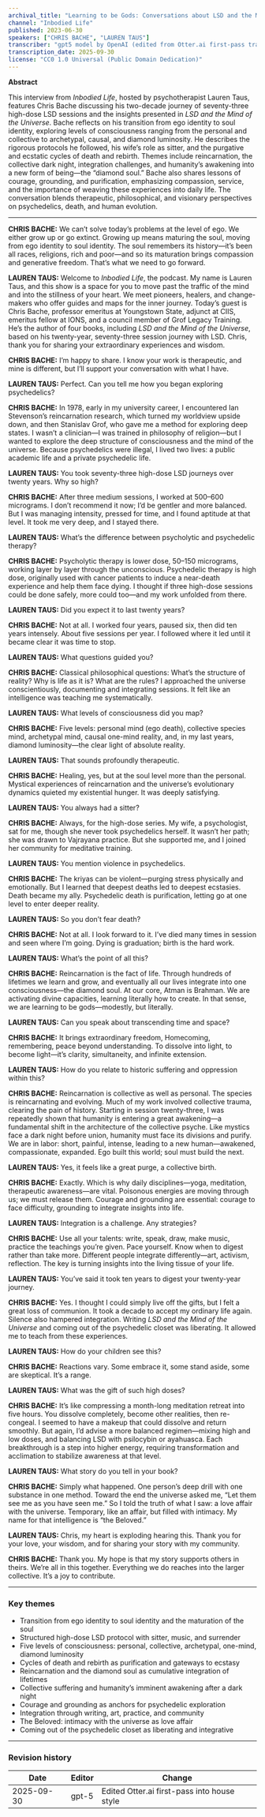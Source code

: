 ```yaml
---
archival_title: "Learning to be Gods: Conversations about LSD and the Mind of the Universe with Chris Bache"
channel: "Inbodied Life"
published: 2023-06-30
speakers: ["CHRIS BACHE", "LAUREN TAUS"]
transcriber: "gpt5 model by OpenAI (edited from Otter.ai first-pass transcript)"
transcription_date: 2025-09-30
license: "CC0 1.0 Universal (Public Domain Dedication)"
---
```


**Abstract**

This interview from *Inbodied Life*, hosted by psychotherapist Lauren Taus, features Chris Bache discussing
his two-decade journey of seventy-three high-dose LSD sessions and the insights presented in *LSD and the
Mind of the Universe*. Bache reflects on his transition from ego identity to soul identity, exploring levels
of consciousness ranging from the personal and collective to archetypal, causal, and diamond luminosity.
He describes the rigorous protocols he followed, his wife’s role as sitter, and the purgative and ecstatic
cycles of death and rebirth. Themes include reincarnation, the collective dark night, integration challenges,
and humanity’s awakening into a new form of being—the “diamond soul.” Bache also shares lessons of courage,
grounding, and purification, emphasizing compassion, service, and the importance of weaving these experiences
into daily life. The conversation blends therapeutic, philosophical, and visionary perspectives on psychedelics,
death, and human evolution.

---

**CHRIS BACHE:** We can’t solve today’s problems at the level of ego. We either grow up or go extinct. Growing up means
maturing the soul, moving from ego identity to soul identity. The soul remembers its history—it’s been all races,
religions, rich and poor—and so its maturation brings compassion and generative freedom. That’s what we need to go forward.

**LAUREN TAUS:** Welcome to *Inbodied Life*, the podcast. My name is Lauren Taus, and this show is a space for you to move
past the traffic of the mind and into the stillness of your heart. We meet pioneers, healers, and change-makers who offer
guides and maps for the inner journey. Today’s guest is Chris Bache, professor emeritus at Youngstown State, adjunct at
CIIS, emeritus fellow at IONS, and a council member of Grof Legacy Training. He’s the author of four books, including *LSD
and the Mind of the Universe*, based on his twenty-year, seventy-three session journey with LSD. Chris, thank you for
sharing your extraordinary experiences and wisdom.

**CHRIS BACHE:** I’m happy to share. I know your work is therapeutic, and mine is different, but I’ll support your
conversation with what I have.

**LAUREN TAUS:** Perfect. Can you tell me how you began exploring psychedelics?

**CHRIS BACHE:** In 1978, early in my university career, I encountered Ian Stevenson’s reincarnation research, which turned
my worldview upside down, and then Stanislav Grof, who gave me a method for exploring deep states. I wasn’t a clinician—I
was trained in philosophy of religion—but I wanted to explore the deep structure of consciousness and the mind of the
universe. Because psychedelics were illegal, I lived two lives: a public academic life and a private psychedelic life.

**LAUREN TAUS:** You took seventy-three high-dose LSD journeys over twenty years. Why so high?

**CHRIS BACHE:** After three medium sessions, I worked at 500–600 micrograms. I don’t recommend it now; I’d be gentler and
more balanced. But I was managing intensity, pressed for time, and I found aptitude at that level. It took me very deep,
and I stayed there.

**LAUREN TAUS:** What’s the difference between psycholytic and psychedelic therapy?

**CHRIS BACHE:** Psycholytic therapy is lower dose, 50–150 micrograms, working layer by layer through the unconscious.
Psychedelic therapy is high dose, originally used with cancer patients to induce a near-death experience and help them face
dying. I thought if three high-dose sessions could be done safely, more could too—and my work unfolded from there.

**LAUREN TAUS:** Did you expect it to last twenty years?

**CHRIS BACHE:** Not at all. I worked four years, paused six, then did ten years intensely. About five sessions per year.
I followed where it led until it became clear it was time to stop.

**LAUREN TAUS:** What questions guided you?

**CHRIS BACHE:** Classical philosophical questions: What’s the structure of reality? Why is life as it is? What are the
rules? I approached the universe conscientiously, documenting and integrating sessions. It felt like an intelligence was
teaching me systematically.

**LAUREN TAUS:** What levels of consciousness did you map?

**CHRIS BACHE:** Five levels: personal mind (ego death), collective species mind, archetypal mind, causal one-mind reality,
and, in my last years, diamond luminosity—the clear light of absolute reality.

**LAUREN TAUS:** That sounds profoundly therapeutic.

**CHRIS BACHE:** Healing, yes, but at the soul level more than the personal. Mystical experiences of reincarnation and the
universe’s evolutionary dynamics quieted my existential hunger. It was deeply satisfying.

**LAUREN TAUS:** You always had a sitter?

**CHRIS BACHE:** Always, for the high-dose series. My wife, a psychologist, sat for me, though she never took psychedelics
herself. It wasn’t her path; she was drawn to Vajrayana practice. But she supported me, and I joined her community for
meditative training.

**LAUREN TAUS:** You mention violence in psychedelics.

**CHRIS BACHE:** The kriyas can be violent—purging stress physically and emotionally. But I learned that deepest deaths led
to deepest ecstasies. Death became my ally. Psychedelic death is purification, letting go at one level to enter deeper
reality.

**LAUREN TAUS:** So you don’t fear death?

**CHRIS BACHE:** Not at all. I look forward to it. I’ve died many times in session and seen where I’m going. Dying is
graduation; birth is the hard work.

**LAUREN TAUS:** What’s the point of all this?

**CHRIS BACHE:** Reincarnation is the fact of life. Through hundreds of lifetimes we learn and grow, and eventually all
our lives integrate into one consciousness—the diamond soul. At our core, Atman is Brahman. We are activating divine
capacities, learning literally how to create. In that sense, we are learning to be gods—modestly, but literally.

**LAUREN TAUS:** Can you speak about transcending time and space?

**CHRIS BACHE:** It brings extraordinary freedom, Homecoming, remembering, peace beyond understanding. To dissolve into
light, to become light—it’s clarity, simultaneity, and infinite extension.

**LAUREN TAUS:** How do you relate to historic suffering and oppression within this?

**CHRIS BACHE:** Reincarnation is collective as well as personal. The species is reincarnating and evolving. Much of my
work involved collective trauma, clearing the pain of history. Starting in session twenty-three, I was repeatedly shown
that humanity is entering a great awakening—a fundamental shift in the architecture of the collective psyche. Like mystics
face a dark night before union, humanity must face its divisions and purify. We are in labor: short, painful, intense,
leading to a new human—awakened, compassionate, expanded. Ego built this world; soul must build the next.

**LAUREN TAUS:** Yes, it feels like a great purge, a collective birth.

**CHRIS BACHE:** Exactly. Which is why daily disciplines—yoga, meditation, therapeutic awareness—are vital. Poisonous
energies are moving through us; we must release them. Courage and grounding are essential: courage to face difficulty,
grounding to integrate insights into life.

**LAUREN TAUS:** Integration is a challenge. Any strategies?

**CHRIS BACHE:** Use all your talents: write, speak, draw, make music, practice the teachings you’re given. Pace yourself.
Know when to digest rather than take more. Different people integrate differently—art, activism, reflection. The key is
turning insights into the living tissue of your life.

**LAUREN TAUS:** You’ve said it took ten years to digest your twenty-year journey.

**CHRIS BACHE:** Yes. I thought I could simply live off the gifts, but I felt a great loss of communion. It took a decade
to accept my ordinary life again. Silence also hampered integration. Writing *LSD and the Mind of the Universe* and coming
out of the psychedelic closet was liberating. It allowed me to teach from these experiences.

**LAUREN TAUS:** How do your children see this?

**CHRIS BACHE:** Reactions vary. Some embrace it, some stand aside, some are skeptical. It’s a range.

**LAUREN TAUS:** What was the gift of such high doses?

**CHRIS BACHE:** It’s like compressing a month-long meditation retreat into five hours. You dissolve completely, become
other realities, then re-congeal. I seemed to have a makeup that could dissolve and return smoothly. But again, I’d advise
a more balanced regimen—mixing high and low doses, and balancing LSD with psilocybin or ayahuasca. Each breakthrough is a
step into higher energy, requiring transformation and acclimation to stabilize awareness at that level.

**LAUREN TAUS:** What story do you tell in your book?

**CHRIS BACHE:** Simply what happened. One person’s deep drill with one substance in one method. Toward the end the
universe asked me, “Let them see me as you have seen me.” So I told the truth of what I saw: a love affair with the
universe. Temporary, like an affair, but filled with intimacy. My name for that intelligence is “the Beloved.”

**LAUREN TAUS:** Chris, my heart is exploding hearing this. Thank you for your love, your wisdom, and for sharing your
story with my community.

**CHRIS BACHE:** Thank you. My hope is that my story supports others in theirs. We’re all in this together. Everything we
do reaches into the larger collective. It’s a joy to contribute.

---

### Key themes

- Transition from ego identity to soul identity and the maturation of the soul  
- Structured high-dose LSD protocol with sitter, music, and surrender  
- Five levels of consciousness: personal, collective, archetypal, one-mind, diamond luminosity  
- Cycles of death and rebirth as purification and gateways to ecstasy  
- Reincarnation and the diamond soul as cumulative integration of lifetimes  
- Collective suffering and humanity’s imminent awakening after a dark night  
- Courage and grounding as anchors for psychedelic exploration  
- Integration through writing, art, practice, and community  
- The Beloved: intimacy with the universe as love affair  
- Coming out of the psychedelic closet as liberating and integrative  

---

### Revision history

| Date       | Editor | Change                                      |
|------------|--------|---------------------------------------------|
| 2025-09-30 | gpt-5  | Edited Otter.ai first-pass into house style |